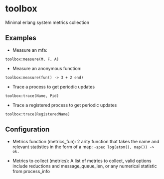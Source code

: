 # toolbox
Minimal erlang system metrics collection

## Examples
* Measure an mfa:
```
toolbox:measure(M, F, A)
```
* Measure an anonymous function:
```
toolbox:measure(fun() -> 3 + 2 end)
```

* Trace a process to get periodic updates
```
toolbox:trace(Name, Pid)
```

* Trace a registered process to get periodic updates
```
toolbox:trace(RegisteredName)
```

## Configuration
* Metrics function (metrics_fun): 2 arity function that takes the name and relevant statistics in the form of a map:
```-spec log(atom(), map()) -> ok.```

* Metrics to collect (metrics): A list of metrics to collect, valid options include reductions and message_queue_len, or any numerical statistic from process_info

